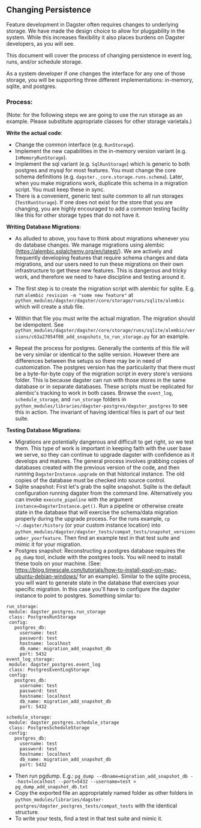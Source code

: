 ## Changing Persistence

Feature development in Dagster often requires changes to underlying storage. We have made the design choice to allow for pluggability in the system. While this increases flexibility it also places burdens on Dagster developers, as you will see.

This document will cover the process of changing persistence in event log, runs, and/or schedule storage.

As a system developer if one changes the interface for any one of those storage, you will be supporting three different implementations: in-memory, sqlite, and postgres.

### Process:

(Note: for the following steps we are going to use the run storage as an example. Please substitute appropriate classes for other storage varietals.)

**Write the actual code**:

- Change the common interface (e.g. `RunStorage`).
- Implement the new capabilities in the in-memory version variant (e.g. `InMemoryRunStorage`).
- Implement the sql variant (e.g. `SqlRunStorage`) which is generic to both postgres and mysql for most features. You must change the core schema definitions (e.g. `dagster._core.storage.runs.schema`). Later, when you make migrations work, duplicate this schema in a migration script. You must keep these in sync.
- There is a convenient, generic test suite common to all run storages (`TestRunStorage`). If one does not exist for the store that you are changing, you are highly encouraged to add a common testing facility like this for other storage types that do not have it.

**Writing Database Migrations**:

- As alluded to above, you have to think about migrations whenever you do database changes. We manage migrations using alembic (https://alembic.sqlalchemy.org/en/latest/). We are actively and frequently developing features that require schema changes and data migrations, and our users need to run these migrations on their own infrastructure to get these new features. This is dangerous and tricky work, and therefore we need to have discipline and testing around it.

- The first step is to create the migration script with alembic for sqlite. E.g. run `alembic revision -m "some new feature"` at `python_modules/dagster/dagster/core/storage/runs/sqlite/alembic` which will create a stub file.
- Within that file you must write the actual migration. The migration should be idempotent. See `python_modules/dagster/dagster/core/storage/runs/sqlite/alembic/versions/c63a27054f08_add_snapshots_to_run_storage.py` for an example.
- Repeat the process for postgres. Generally the contents of this file will be very similar or identical to the sqlite version. However there are differences between the setups so there may be in need of customization. The postgres version has the particularity that there must be a byte-for-byte copy of the migration script in every store's versions folder. This is because dagster can run with those stores in the same database or in separate databases. These scripts must be replicated for alembic's tracking to work in both cases. Browse the `event_log`, `schedule_storage`, and `run_storage` folders in `python_modules/libraries/dagster-postgres/dagster_postgres` to see this in action. The invariant of having identical files is part of our test suite.

**Testing Database Migrations**:

- Migrations are potentially dangerous and difficult to get right, so we test them. This type of work is important in keeping faith with the user base we serve, so they can continue to upgrade dagster with confidence as it develops and matures. The general process involves grabbing copies of databases created with the previous version of the code, and then running `DagsterInstance.upgrade` on that historical instance. The old copies of the database must be checked into source control.
- Sqlite snapshot: First let's grab the sqlite snapshot. Sqlite is the default configuration running dagster from the command line. Alternatively you can invoke `execute_pipeline` with the argument `instance=DagsterInstance.get()`. Run a pipeline or otherwise create state in the database that will exercise the schema/data migration properly during the upgrade process. For the runs example, `cp ~/.dagster/history` (or your custom instance location) into `python_modules/dagster/dagster_tests/compat_tests/snapshot_versionnumber_yourfeature`. Then find an example test in that test suite and mimic it for your migration.
- Postgres snapshot: Reconstructing a postgres database requires the `pg_dump` tool, include with the postgres tools. You will need to install these tools on your machine. (See: https://blog.timescale.com/tutorials/how-to-install-psql-on-mac-ubuntu-debian-windows/ for an example). Similar to the sqlite process, you will want to generate state in the database that exercises your specific migration. In this case you'll have to configure the dagster instance to point to postgres. Something similar to:

```
run_storage:
 module: dagster_postgres.run_storage
 class: PostgresRunStorage
 config:
   postgres_db:
     username: test
     password: test
     hostname: localhost
     db_name: migration_add_snapshot_db
     port: 5432
event_log_storage:
 module: dagster_postgres.event_log
 class: PostgresEventLogStorage
 config:
   postgres_db:
     username: test
     password: test
     hostname: localhost
     db_name: migration_add_snapshot_db
     port: 5432

schedule_storage:
 module: dagster_postgres.schedule_storage
 class: PostgresScheduleStorage
 config:
   postgres_db:
     username: test
     password: test
     hostname: localhost
     db_name: migration_add_snapshot_db
     port: 5432
```

- Then run pgdump. E.g.: `pg_dump --dbname=migration_add_snapshot_db --host=localhost --port=5432 --username=test > pg_dump_add_snapshot_db.txt`
- Copy the exported file an appropriately named folder as other folders in `python_modules/libraries/dagster-postgres/dagster_postgres_tests/compat_tests` with the identical structure.
- To write your tests, find a test in that test suite and mimic it.
